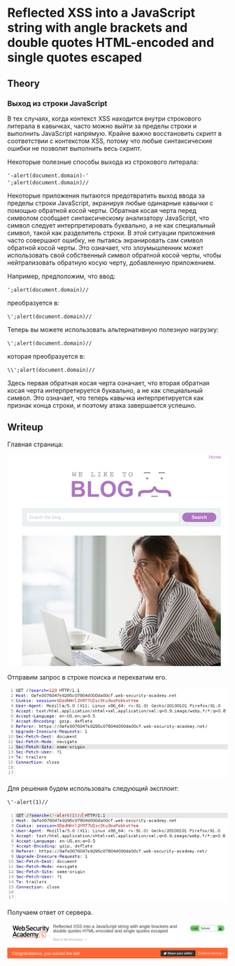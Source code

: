# Reflected XSS into a JavaScript string with angle brackets and double quotes HTML-encoded and single quotes escaped

## Theory

<h3>Выход из строки JavaScript</h3>

В тех случаях, когда контекст XSS находится внутри строкового литерала в кавычках, часто можно выйти за пределы строки и выполнить JavaScript напрямую. Крайне важно восстановить скрипт в соответствии с контекстом XSS, потому что любые синтаксические ошибки не позволят выполнить весь скрипт.

Некоторые полезные способы выхода из строкового литерала:
```
'-alert(document.domain)-'
';alert(document.domain)//
```

Некоторые приложения пытаются предотвратить выход ввода за пределы строки JavaScript, экранируя любые одинарные кавычки с помощью обратной косой черты. Обратная косая черта перед символом сообщает синтаксическому анализатору JavaScript, что символ следует интерпретировать буквально, а не как специальный символ, такой как разделитель строки. В этой ситуации приложения часто совершают ошибку, не пытаясь экранировать сам символ обратной косой черты. Это означает, что злоумышленник может использовать свой собственный символ обратной косой черты, чтобы нейтрализовать обратную косую черту, добавленную приложением.

Например, предположим, что ввод:
```
';alert(document.domain)//
```

преобразуется в:
```
\';alert(document.domain)//
```

Теперь вы можете использовать альтернативную полезную нагрузку:
```
\';alert(document.domain)//
```

которая преобразуется в:
```
\\';alert(document.domain)//
```

Здесь первая обратная косая черта означает, что вторая обратная косая черта интерпретируется буквально, а не как специальный символ. Это означает, что теперь кавычка интерпретируется как признак конца строки, и поэтому атака завершается успешно.

## Writeup

Главная страница:

![](./assets/1.png)

Отправим запрос в строке поиска и перехватим его.

![](https://github.com/fobblified/Writeups/blob/main/Portswigger/(XSS)_Cross-site_scripting/Reflected_XSS_into_a_JavaScript_string_with_angle_brackets_and_double_quotes_HTML-encoded_and_single_quotes_escaped/assets/2.png)

Для решения будем использовать следующий эксплоит:
```
\'-alert(1)//
```

![](https://github.com/fobblified/Writeups/blob/main/Portswigger/(XSS)_Cross-site_scripting/Reflected_XSS_into_a_JavaScript_string_with_angle_brackets_and_double_quotes_HTML-encoded_and_single_quotes_escaped/assets/3.png)

Получаем ответ от сервера.

![](https://github.com/fobblified/Writeups/blob/main/Portswigger/(XSS)_Cross-site_scripting/Reflected_XSS_into_a_JavaScript_string_with_angle_brackets_and_double_quotes_HTML-encoded_and_single_quotes_escaped/assets/4.png)
